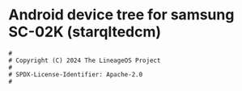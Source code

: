# Android device tree for samsung SC-02K (starqltedcm)

```
#
# Copyright (C) 2024 The LineageOS Project
#
# SPDX-License-Identifier: Apache-2.0
#
```
